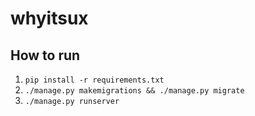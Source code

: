 # whyitsux

## How to run

1. `pip install -r requirements.txt`
2. `./manage.py makemigrations && ./manage.py migrate`
3. `./manage.py runserver`
